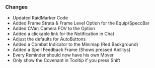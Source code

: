 ### Changes ###

  * Updated RaidMarker Code
  * Added Frame Strata & Frame Level Option for the Equip/SpeccBar
  * Added CVar: Camera FOV to the Option
  * Added a clickable link for the Notification in Chat
  * Adjust the defaults for AutoButtons
  * Added a Combat Indicator to the Minimap (Red Background)
  * Added a Spell Feedback Frame (Shows pressed Abilitys)
  * Every Reminder should now have his own Mover
  * Only show the Covenant in Tooltip if you press Shift
